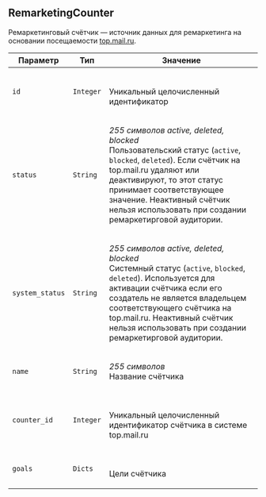 
## RemarketingCounter

Ремаркетинговый счётчик — источник данных для ремаркетинга на основании
посещаемости [top.mail.ru](http://top.mail.ru/).

<table>
    <thead>
        <tr><th>Параметр</th><th>Тип</th><th>Значение</th></tr>
    </thead>
    <tbody>
        <tr>
            <td><code>id</code></td>
            <td><code>Integer</code></td>
            <td><p><br />Уникальный целочисленный идентификатор</p></td>
        </tr><tr>
            <td><code>status</code></td>
            <td><code>String</code></td>
            <td><p><em>255 символов</em> <em>active, deleted, blocked</em><br />Пользовательский статус (<code>active</code>, <code>blocked</code>, <code>deleted</code>). Если счётчик
на top.mail.ru удаляют или деактивируют, то этот статус принимает
соответствующее значение. Неактивный счётчик нельзя использовать при
создании ремаркетирговой аудитории.</p></td>
        </tr><tr>
            <td><code>system_status</code></td>
            <td><code>String</code></td>
            <td><p><em>255 символов</em> <em>active, deleted, blocked</em><br />Системный статус (<code>active</code>, <code>blocked</code>, <code>deleted</code>). Используется для
активации счётчика если его создатель не является владельцем
соответствующего счётчика на top.mail.ru. Неактивный счётчик нельзя
использовать при создании ремаркетирговой аудитории.</p></td>
        </tr><tr>
            <td><code>name</code></td>
            <td><code>String</code></td>
            <td><p><em>255 символов</em> <br />Название счётчика</p></td>
        </tr><tr>
            <td><code>counter_id</code></td>
            <td><code>Integer</code></td>
            <td><p><br />Уникальный целочисленный идентификатор счётчика в системе top.mail.ru</p></td>
        </tr><tr>
            <td><code>goals</code></td>
            <td><code>Dicts</code></td>
            <td><p><br />Цели счётчика</p></td>
        </tr>
    </tbody>
</table>